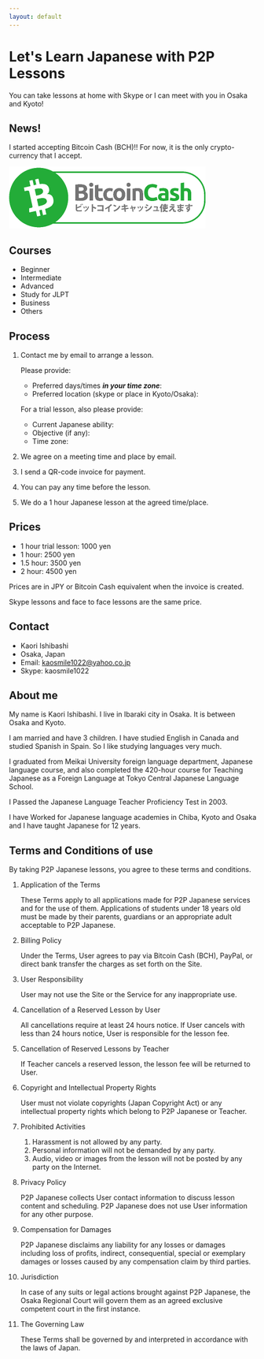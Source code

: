 ```yaml
---
layout: default
---
```


# Let's Learn Japanese with P2P Lessons

You can take lessons at home with Skype or I can meet with you in Osaka and Kyoto!

## News!

I started accepting Bitcoin Cash (BCH)!! For now, it is the only crypto-currency that I accept.

![BCH Accepted](assets/bch-accepted-jp.png)

## Courses

*  Beginner
*  Intermediate
*  Advanced
*  Study for JLPT
*  Business
*  Others

## Process

1. Contact me by email to arrange a lesson.

    Please provide:

    * Preferred days/times ***in your time zone***: 
    * Preferred location (skype or place in Kyoto/Osaka): 

    For a trial lesson, also please provide:

    * Current Japanese ability: 
    * Objective (if any): 
    * Time zone: 
2. We agree on a meeting time and place by email.
3. I send a QR-code invoice for payment.
4. You can pay any time before the lesson.
5. We do a 1 hour Japanese lesson at the agreed time/place.

## Prices

* 1 hour trial lesson: 1000 yen
* 1 hour: 2500 yen
* 1.5 hour: 3500 yen
* 2 hour: 4500 yen

Prices are in JPY or Bitcoin Cash equivalent when the invoice is created.

Skype lessons and face to face lessons are the same price.

## Contact

* Kaori Ishibashi
* Osaka, Japan
* Email: kaosmile1022@yahoo.co.jp
* Skype: kaosmile1022

## About me

My name is Kaori Ishibashi. I live in Ibaraki city in Osaka. It is between Osaka and Kyoto.

I am married and have 3 children. I have studied English in Canada and studied Spanish in Spain. So I like studying languages very much.

I graduated from Meikai University foreign language department, Japanese language course, and also completed the 420-hour course for Teaching Japanese as a Foreign Language at Tokyo Central Japanese Language School.

I Passed the Japanese Language Teacher Proficiency Test in 2003.

I have Worked for Japanese language academies in Chiba, Kyoto and Osaka and I have taught Japanese for 12 years.

## Terms and Conditions of use

By taking P2P Japanese lessons, you agree to these terms and conditions.

1. Application of the Terms

    These Terms apply to all applications made for P2P Japanese services and for the use of them. Applications of students under 18 years old must be made by their parents, guardians or an appropriate adult acceptable to P2P Japanese.
2. Billing Policy

    Under the Terms, User agrees to pay via Bitcoin Cash (BCH), PayPal, or direct bank transfer the charges as set forth on the Site.
3. User Responsibility

    User may not use the Site or the Service for any inappropriate use.
4. Cancellation of a Reserved Lesson by User

    All cancellations require at least 24 hours notice. If User cancels with less than 24 hours notice, User is responsible for the lesson fee.
5. Cancellation of Reserved Lessons by Teacher

    If Teacher cancels a reserved lesson, the lesson fee will be returned to User.
6. Copyright and Intellectual Property Rights

    User must not violate copyrights (Japan Copyright Act) or any intellectual property rights which belong to P2P Japanese or Teacher.
7. Prohibited Activities

    1. Harassment is not allowed by any party.
    2. Personal information will not be demanded by any party.
    3. Audio, video or images from the lesson will not be posted by any party on the Internet.
8. Privacy Policy

    P2P Japanese collects User contact information to discuss lesson content and scheduling. P2P Japanese does not use User information for any other purpose.
9. Compensation for Damages

    P2P Japanese disclaims any liability for any losses or damages including loss of profits, indirect, consequential, special or exemplary damages or losses caused by any compensation claim by third parties.
10. Jurisdiction

    In case of any suits or legal actions brought against P2P Japanese, the Osaka Regional Court will govern them as an agreed exclusive competent court in the first instance.
11. The Governing Law

    These Terms shall be governed by and interpreted in accordance with the laws of Japan.
